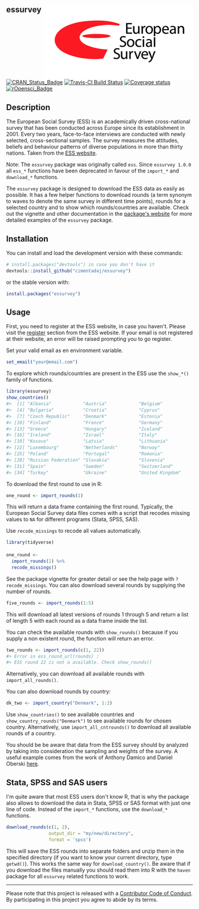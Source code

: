
essurvey <img src="man/figures/ess_logo.png" align="right" />
-------------------------------------------------------------

[![CRAN\_Status\_Badge](http://www.r-pkg.org/badges/version/essurvey)](https://cran.r-project.org/package=essurvey) [![Travis-CI Build Status](https://travis-ci.org/cimentadaj/essurvey.svg?branch=master)](https://travis-ci.org/cimentadaj/essurvey) [![Coverage status](https://codecov.io/gh/cimentadaj/essurvey/branch/master/graph/badge.svg)](https://codecov.io/github/cimentadaj/essurvey?branch=master) [![rOpensci\_Badge](https://badges.ropensci.org/201_status.svg)](https://github.com/ropensci/onboarding/issues/201)

Description
-----------

The European Social Survey (ESS) is an academically driven cross-national survey that has been conducted across Europe since its establishment in 2001. Every two years, face-to-face interviews are conducted with newly selected, cross-sectional samples. The survey measures the attitudes, beliefs and behaviour patterns of diverse populations in more than thirty nations. Taken from the [ESS website](http://www.europeansocialsurvey.org/about/).

Note: The `essurvey` package was originally called `ess`. Since `essurvey 1.0.0` all `ess_*` functions have been deprecated in favour of the `import_*` and `download_*` functions.

The `essurvey` package is designed to download the ESS data as easily as possible. It has a few helper functions to download rounds (a term synonym to waves to denote the same survey in different time points), rounds for a selected country and to show which rounds/countries are available. Check out the vignette and other documentation in the [package's website](https://cimentadaj.github.io/essurvey/) for more detailed examples of the `essurvey` package.

Installation
------------

You can install and load the development version with these commands:

``` r
# install.packages("devtools") in case you don't have it
devtools::install_github("cimentadaj/essurvey")
```

or the stable version with:

``` r
install.packages("essurvey")
```

Usage
-----

First, you need to register at the ESS website, in case you haven't. Please visit the [register](http://www.europeansocialsurvey.org/user/new) section from the ESS website. If your email is not registered at their website, an error will be raised prompting you to go register.

Set your valid email as en environment variable.

``` r
set_email("your@email.com")
```

To explore which rounds/countries are present in the ESS use the `show_*()` family of functions.

``` r
library(essurvey)
show_countries()
#>  [1] "Albania"            "Austria"            "Belgium"           
#>  [4] "Bulgaria"           "Croatia"            "Cyprus"            
#>  [7] "Czech Republic"     "Denmark"            "Estonia"           
#> [10] "Finland"            "France"             "Germany"           
#> [13] "Greece"             "Hungary"            "Iceland"           
#> [16] "Ireland"            "Israel"             "Italy"             
#> [19] "Kosovo"             "Latvia"             "Lithuania"         
#> [22] "Luxembourg"         "Netherlands"        "Norway"            
#> [25] "Poland"             "Portugal"           "Romania"           
#> [28] "Russian Federation" "Slovakia"           "Slovenia"          
#> [31] "Spain"              "Sweden"             "Switzerland"       
#> [34] "Turkey"             "Ukraine"            "United Kingdom"
```

To download the first round to use in R:

``` r
one_round <- import_rounds(1)
```

This will return a data frame containing the first round. Typically, the European Social Survey data files comes with a script that recodes missing values to `NA` for different programs (Stata, SPSS, SAS).

Use `recode_missings` to recode all values automatically.

``` r
library(tidyverse)

one_round <-
  import_rounds(1) %>%
  recode_missings()
```

See the package vignette for greater detail or see the help page with `?recode_missings`. You can also download several rounds by supplying the number of rounds.

``` r
five_rounds <- import_rounds(1:5)
```

This will download all latest versions of rounds 1 through 5 and return a list of length 5 with each round as a data frame inside the list.

You can check the available rounds with `show_rounds()` because if you supply a non existent round, the function will return an error.

``` r
two_rounds <- import_rounds(c(1, 22))
#> Error in ess_round_url(rounds) : 
#> ESS round 22 is not a available. Check show_rounds() 
```

Alternatively, you can download all available rounds with `import_all_rounds()`.

You can also download rounds by country:

``` r
dk_two <- import_country("Denmark", 1:2)
```

Use `show_countries()` to see available countries and `show_country_rounds("Denmark")` to see available rounds for chosen country. Alternatively, use `import_all_cntrounds()` to download all available rounds of a country.

You should be be aware that data from the ESS survey should by analyzed by taking into consideration the sampling and weights of the survey. A useful example comes from the work of Anthony Damico and Daniel Oberski [here](http://asdfree.com/european-social-survey-ess.html).

Stata, SPSS and SAS users
-------------------------

I'm quite aware that most ESS users don't know R, that is why the package also allows to download the data in Stata, SPSS or SAS format with just one line of code. Instead of the `import_*` functions, use the `download_*` functions.

``` r
download_rounds(c(1, 2),
                output_dir = "my/new/directory",
                format = 'spss')
```

This will save the ESS rounds into separate folders and unzip them in the specified directory (if you want to know your current directory, type `getwd()`). This works the same way for `download_country()`. Be aware that if you download the files manually you should read them into R with the `haven` package for all `essurvey` related functions to work.

------------------------------------------------------------------------

Please note that this project is released with a [Contributor Code of Conduct](CONDUCT.md). By participating in this project you agree to abide by its terms.
